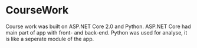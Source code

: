 # CourseWork
Course work was built on ASP.NET Core 2.0 and Python. ASP.NET Core had main part of app with front- and back-end. Python was used for analyse, it is like a seperate module of the app.

